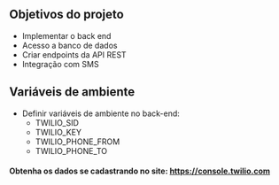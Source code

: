 ## Objetivos do projeto
- Implementar o back end
- Acesso a banco de dados
- Criar endpoints da API REST
- Integração com SMS

## Variáveis de ambiente
- Definir variáveis de ambiente no back-end:
  - TWILIO_SID
  - TWILIO_KEY
  - TWILIO_PHONE_FROM
  - TWILIO_PHONE_TO
#### Obtenha os dados se cadastrando no site: https://console.twilio.com
